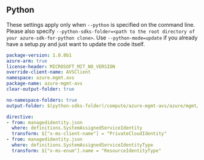 ## Python

These settings apply only when `--python` is specified on the command line.
Please also specify `--python-sdks-folder=<path to the root directory of your azure-sdk-for-python clone>`.
Use `--python-mode=update` if you already have a setup.py and just want to update the code itself.

```yaml $(python)
package-version: 1.0.0b1
azure-arm: true
license-header: MICROSOFT_MIT_NO_VERSION
override-client-name: AVSClient
namespace: azure.mgmt.avs
package-name: azure-mgmt-avs
clear-output-folder: true
```

``` yaml $(python)
no-namespace-folders: true
output-folder: $(python-sdks-folder)/compute/azure-mgmt-avs/azure/mgmt/avs
```

``` yaml $(python)
directive:
- from: managedidentity.json
  where: definitions.SystemAssignedServiceIdentity
  transform: $["x-ms-client-name"] = "PrivateCloudIdentity"
- from: managedidentity.json
  where: definitions.SystemAssignedServiceIdentityType
  transform: $["x-ms-enum"].name = "ResourceIdentityType"
```
